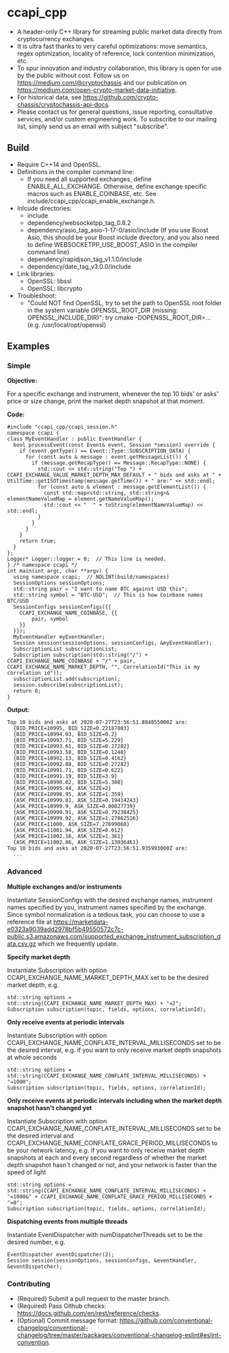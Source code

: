 # ccapi_cpp
* A header-only C++ library for streaming public market data directly from cryptocurrency exchanges.
* It is ultra fast thanks to very careful optimizations: move semantics, regex optimization, locality of reference, lock contention minimization, etc.
* To spur innovation and industry collaboration, this library is open for use by the public without cost. Follow us on https://medium.com/@cryptochassis and our publication on https://medium.com/open-crypto-market-data-initiative.
* For historical data, see https://github.com/crypto-chassis/cryptochassis-api-docs.
* Please contact us for general questions, issue reporting, consultative services, and/or custom engineering work. To subscribe to our mailing list, simply send us an email with subject "subscribe".

## Build
* Require C++14 and OpenSSL.
* Definitions in the compiler command line:
  * If you need all supported exchanges, define ENABLE_ALL_EXCHANGE. Otherwise, define exchange specific macros such as ENABLE_COINBASE, etc. See include/ccapi_cpp/ccapi_enable_exchange.h.
* Inlcude directories:
  * include
  * dependency/websocketpp_tag_0.8.2
  * dependency/asio_tag_asio-1-17-0/asio/include (If you use Boost Asio, this should be your Boost include directory, and you also need to define WEBSOCKETPP_USE_BOOST_ASIO in the compiler command line)
  * dependency/rapidjson_tag_v1.1.0/include
  * dependency/date_tag_v3.0.0/include
* Link libraries:
  * OpenSSL: libssl
  * OpenSSL: libcrypto
* Troubleshoot:
  * "Could NOT find OpenSSL, try to set the path to OpenSSL root folder in the system variable OPENSSL_ROOT_DIR (missing: OPENSSL_INCLUDE_DIR)": try cmake -DOPENSSL_ROOT_DIR=...(e.g. /usr/local/opt/openssl)

## Examples

### Simple
**Objective:**

For a specific exchange and instrument, whenever the top 10 bids' or asks' price or size change, print the market depth snapshot at that moment.

**Code:**
```
#include "ccapi_cpp/ccapi_session.h"
namespace ccapi {
class MyEventHandler : public EventHandler {
  bool processEvent(const Event& event, Session *session) override {
    if (event.getType() == Event::Type::SUBSCRIPTION_DATA) {
      for (const auto & message : event.getMessageList()) {
        if (message.getRecapType() == Message::RecapType::NONE) {
          std::cout << std::string("Top ") + CCAPI_EXCHANGE_VALUE_MARKET_DEPTH_MAX_DEFAULT + " bids and asks at " + UtilTime::getISOTimestamp(message.getTime()) + " are:" << std::endl;
          for (const auto & element : message.getElementList()) {
            const std::map<std::string, std::string>& elementNameValueMap = element.getNameValueMap();
            std::cout << "  " + toString(elementNameValueMap) << std::endl;
          }
        }
      }
    }
    return true;
  }
};
Logger* Logger::logger = 0;  // This line is needed.
} /* namespace ccapi */
int main(int argc, char **argv) {
  using namespace ccapi;  // NOLINT(build/namespaces)
  SessionOptions sessionOptions;
  std::string pair = "I want to name BTC against USD this";
  std::string symbol = "BTC-USD";  // This is how Coinbase names BTC/USD
  SessionConfigs sessionConfigs({{
    CCAPI_EXCHANGE_NAME_COINBASE, {{
        pair, symbol
    }}
  }});
  MyEventHandler myEventHandler;
  Session session(sessionOptions, sessionConfigs, &myEventHandler);
  SubscriptionList subscriptionList;
  Subscription subscription(std::string("/") + CCAPI_EXCHANGE_NAME_COINBASE + "/" + pair, CCAPI_EXCHANGE_NAME_MARKET_DEPTH, "", CorrelationId("This is my correlation id"));
  subscriptionList.add(subscription);
  session.subscribe(subscriptionList);
  return 0;
}
```
**Output:**
```console
Top 10 bids and asks at 2020-07-27T23:56:51.884855000Z are:
  {BID_PRICE=10995, BID_SIZE=0.22187803}
  {BID_PRICE=10994.03, BID_SIZE=0.2}
  {BID_PRICE=10993.71, BID_SIZE=5.229}
  {BID_PRICE=10993.61, BID_SIZE=0.27282}
  {BID_PRICE=10993.58, BID_SIZE=0.1248}
  {BID_PRICE=10992.13, BID_SIZE=0.4162}
  {BID_PRICE=10992.08, BID_SIZE=0.27282}
  {BID_PRICE=10991.71, BID_SIZE=0.622}
  {BID_PRICE=10991.19, BID_SIZE=3.9}
  {BID_PRICE=10990.02, BID_SIZE=5.308}
  {ASK_PRICE=10995.44, ASK_SIZE=2}
  {ASK_PRICE=10998.95, ASK_SIZE=1.359}
  {ASK_PRICE=10999.81, ASK_SIZE=0.19414243}
  {ASK_PRICE=10999.9, ASK_SIZE=0.00827739}
  {ASK_PRICE=10999.91, ASK_SIZE=0.79238425}
  {ASK_PRICE=10999.92, ASK_SIZE=1.27862516}
  {ASK_PRICE=11000, ASK_SIZE=7.27699068}
  {ASK_PRICE=11001.94, ASK_SIZE=0.012}
  {ASK_PRICE=11002.16, ASK_SIZE=1.361}
  {ASK_PRICE=11002.86, ASK_SIZE=1.13036461}
Top 10 bids and asks at 2020-07-27T23:56:51.935993000Z are:
  ...
```

### Advanced
**Multiple exchanges and/or instruments**

Instantiate SessionConfigs with the desired exchange names, instrument names specified by you, instrument names specified by the exchange. Since symbol normalization is a tedious task, you can choose to use a reference file at https://marketdata-e0323a9039add2978bf5b49550572c7c-public.s3.amazonaws.com/supported_exchange_instrument_subscription_data.csv.gz which we frequently update.

**Specify market depth**

Instantiate Subscription with option CCAPI_EXCHANGE_NAME_MARKET_DEPTH_MAX set to be the desired market depth, e.g.
```
std::string options = std::string(CCAPI_EXCHANGE_NAME_MARKET_DEPTH_MAX) + "=2";
Subscription subscription(topic, fields, options, correlationId);
```

**Only receive events at periodic intervals**

Instantiate Subscription with option CCAPI_EXCHANGE_NAME_CONFLATE_INTERVAL_MILLISECONDS set to be the desired interval, e.g. if you want to only receive market depth snapshots at whole seconds
```
std::string options = std::string(CCAPI_EXCHANGE_NAME_CONFLATE_INTERVAL_MILLISECONDS) + "=1000";
Subscription subscription(topic, fields, options, correlationId);
```

**Only receive events at periodic intervals including when the market depth snapshot hasn't changed yet**

Instantiate Subscription with option CCAPI_EXCHANGE_NAME_CONFLATE_INTERVAL_MILLISECONDS set to be the desired interval and CCAPI_EXCHANGE_NAME_CONFLATE_GRACE_PERIOD_MILLISECONDS to be your network latency, e.g. if you want to only receive market depth snapshots at each and every second regardless of whether the market depth snapshot hasn't changed or not, and your network is faster than the speed of light
```
std::string options = std::string(CCAPI_EXCHANGE_NAME_CONFLATE_INTERVAL_MILLISECONDS) + "=1000&" + CCAPI_EXCHANGE_NAME_CONFLATE_GRACE_PERIOD_MILLISECONDS + "=0";
Subscription subscription(topic, fields, options, correlationId);
```

**Dispatching events from multiple threads**

Instantiate EventDispatcher with numDispatcherThreads set to be the desired number, e.g.
```
EventDispatcher eventDispatcher(2);
Session session(sessionOptions, sessionConfigs, &eventHandler, &eventDispatcher);
```

### Contributing
* (Required) Submit a pull request to the master branch.
* (Required) Pass Github checks: https://docs.github.com/en/rest/reference/checks.
* (Optional) Commit message format: https://github.com/conventional-changelog/conventional-changelog/tree/master/packages/conventional-changelog-eslint#eslint-convention.
